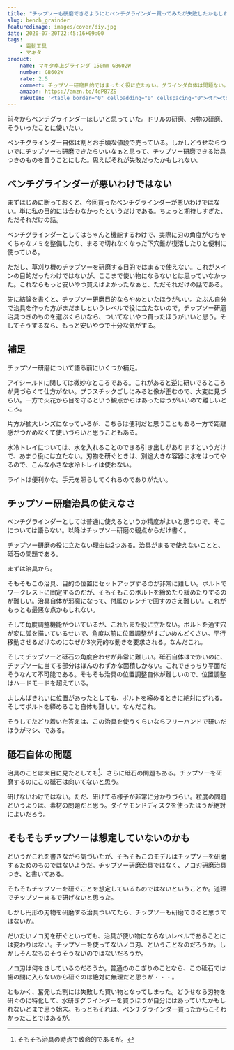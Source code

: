 ```yaml
---
title: "チップソーも研磨できるようにとベンチグラインダー買ってみたが失敗したかもしれない"
slug: bench_grainder
featuredimage: images/cover/diy.jpg
date: 2020-07-20T22:45:16+09:00
tags:
    - 電動工具
    - マキタ
product:
    name: マキタ卓上グラインダ 150mm GB602W
    number: GB602W
    rate: 2.5
    comment: チップソー研磨目的ではまったく役に立たない。グラインダ自体は問題ない。
    amazon: https://amzn.to/4dP87ZS
    rakuten: '<table border="0" cellpadding="0" cellspacing="0"><tr><td><div style="border:1px solid #95a5a6;border-radius:.75rem;background-color:#FFFFFF;width:504px;margin:0px;padding:5px;text-align:center;overflow:hidden;"><table><tr><td style="width:240px"><a href="https://hb.afl.rakuten.co.jp/ichiba/1c688690.386b72b2.1c688691.783fb613/?pc=https%3A%2F%2Fitem.rakuten.co.jp%2Ftuzukiya%2Fm03-0525%2F&link_type=picttext&ut=eyJwYWdlIjoiaXRlbSIsInR5cGUiOiJwaWN0dGV4dCIsInNpemUiOiIyNDB4MjQwIiwibmFtIjoxLCJuYW1wIjoicmlnaHQiLCJjb20iOjEsImNvbXAiOiJkb3duIiwicHJpY2UiOjEsImJvciI6MSwiY29sIjoxLCJiYnRuIjoxLCJwcm9kIjowfQ%3D%3D" target="_blank" rel="nofollow sponsored noopener" style="word-wrap:break-word;"  ><img src="https://hbb.afl.rakuten.co.jp/hgb/1c688690.386b72b2.1c688691.783fb613/?me_id=1198680&item_id=10429574&pc=https%3A%2F%2Fthumbnail.image.rakuten.co.jp%2F%400_mall%2Ftuzukiya%2Fcabinet%2Fmain%2Fm03%2Fm03-0525.jpg%3F_ex%3D240x240&s=240x240&t=picttext" border="0" style="margin:2px" alt="[商品価格に関しましては、リンクが作成された時点と現時点で情報が変更されている場合がございます。]" title="[商品価格に関しましては、リンクが作成された時点と現時点で情報が変更されている場合がございます。]"></a></td><td style="vertical-align:top;width:248px;"><p style="font-size:12px;line-height:1.4em;text-align:left;margin:0px;padding:2px 6px;word-wrap:break-word"><a href="https://hb.afl.rakuten.co.jp/ichiba/1c688690.386b72b2.1c688691.783fb613/?pc=https%3A%2F%2Fitem.rakuten.co.jp%2Ftuzukiya%2Fm03-0525%2F&link_type=picttext&ut=eyJwYWdlIjoiaXRlbSIsInR5cGUiOiJwaWN0dGV4dCIsInNpemUiOiIyNDB4MjQwIiwibmFtIjoxLCJuYW1wIjoicmlnaHQiLCJjb20iOjEsImNvbXAiOiJkb3duIiwicHJpY2UiOjEsImJvciI6MSwiY29sIjoxLCJiYnRuIjoxLCJwcm9kIjowfQ%3D%3D" target="_blank" rel="nofollow sponsored noopener" style="word-wrap:break-word;"  >マキタ JPA　卓上グラインダ （GB602W）</a><br><span >価格：10937円（税込、送料無料)</span> <span style="color:#BBB">(2020/7/20時点)</span></p><div style="margin:10px;"><a href="https://hb.afl.rakuten.co.jp/ichiba/1c688690.386b72b2.1c688691.783fb613/?pc=https%3A%2F%2Fitem.rakuten.co.jp%2Ftuzukiya%2Fm03-0525%2F&link_type=picttext&ut=eyJwYWdlIjoiaXRlbSIsInR5cGUiOiJwaWN0dGV4dCIsInNpemUiOiIyNDB4MjQwIiwibmFtIjoxLCJuYW1wIjoicmlnaHQiLCJjb20iOjEsImNvbXAiOiJkb3duIiwicHJpY2UiOjEsImJvciI6MSwiY29sIjoxLCJiYnRuIjoxLCJwcm9kIjowfQ%3D%3D" target="_blank" rel="nofollow sponsored noopener" style="word-wrap:break-word;"  ><img src="https://static.affiliate.rakuten.co.jp/makelink/rl.svg" style="float:left;max-height:27px;width:auto;margin-top:0"></a><a href="https://hb.afl.rakuten.co.jp/ichiba/1c688690.386b72b2.1c688691.783fb613/?pc=https%3A%2F%2Fitem.rakuten.co.jp%2Ftuzukiya%2Fm03-0525%2F%3Fscid%3Daf_pc_bbtn&link_type=picttext&ut=eyJwYWdlIjoiaXRlbSIsInR5cGUiOiJwaWN0dGV4dCIsInNpemUiOiIyNDB4MjQwIiwibmFtIjoxLCJuYW1wIjoicmlnaHQiLCJjb20iOjEsImNvbXAiOiJkb3duIiwicHJpY2UiOjEsImJvciI6MSwiY29sIjoxLCJiYnRuIjoxLCJwcm9kIjowfQ==" target="_blank" rel="nofollow sponsored noopener" style="word-wrap:break-word;"  ><div style="float:right;width:41%;height:27px;background-color:#bf0000;color:#fff !important;font-size:12px;font-weight:500;line-height:27px;margin-left:1px;padding: 0 12px;border-radius:16px;cursor:pointer;text-align:center;">楽天で購入</div></a></div></td></tr></table></div><br><p style="color:#000000;font-size:12px;line-height:1.4em;margin:5px;word-wrap:break-word"></p></td></tr></table>'
---
```


前々からベンチグラインダーほしいと思っていた。ドリルの研磨、刃物の研磨、そういったことに使いたい。

ベンチグラインダー自体は割とお手頃な値段で売っている。しかしどうせならついでにチップソーも研磨できたらいいなぁと思って、チップソー研磨できる治具つきのものを買うことにした。思えばそれが失敗だったかもしれない。

<!--more-->

## ベンチグラインダーが悪いわけではない

まずはじめに断っておくと、今回買ったベンチグラインダーが悪いわけではない。単に私の目的には合わなかったというだけである。ちょっと期待しすぎた、ただそれだけの話。

ベンチグラインダーとしてはちゃんと機能するわけで、実際に刃の角度がむちゃくちゃなノミを整備したり、まるで切れなくなった下穴錐が復活したりと便利に使っている。

ただし、草刈り機のチップソーを研磨する目的ではまるで使えない。これがメインの目的だったわけではないが、ここまで使い物にならないとは思っていなかった。これならもっと安いやつ買えばよかったなぁと、ただそれだけの話である。

先に結論を書くと、チップソー研磨目的ならやめといたほうがいい。たぶん自分で治具を作った方がまだましというレベルで役に立たないので。チップソー研磨治具つきのものを選ぶくらいなら、ついてないやつ買ったほうがいいと思う。そしてそうするなら、もっと安いやつで十分な気がする。

## 補足

チップソー研磨について語る前にいくつか補足。

アイシールドに関しては微妙なところである。これがあると逆に研いでるところが見づらくて仕方がない。プラスチックごしにみると像が歪むので、大変に見づらい。一方で火花から目を守るという観点からはあったほうがいいので難しいところ。

片方が拡大レンズになっているが、こちらは便利だと思うこともある一方で距離感がつかめなくて使いづらいと思うこともある。

水冷トレイについては、水を入れることのできる引き出しがありますというだけで、あまり役には立たない。刃物を研ぐときは、別途大きな容器に水をはってやるので、こんな小さな水冷トレイは使わない。

ライトは便利かな。手元を照らしてくれるのでありがたい。

## チップソー研磨治具の使えなさ

ベンチグラインダーとしては普通に使えるというか精度がよいと思うので、そこについては語らない。以降はチップソー研磨の観点からだけ書く。

チップソー研磨の役に立たない理由は2つある。治具がまるで使えないことと、砥石の問題である。

まずは治具から。

そもそもこの治具、目的の位置にセットアップするのが非常に難しい。ボルトでワークレストに固定するのだが、そもそもこのボルトを締めたり緩めたりするのが難しい。治具自体が邪魔になって、付属のレンチで回すのさえ難しい。これがもっとも最悪な点かもしれない。

そして角度調整機能がついているが、これもまた役に立たない。ボルトを通す穴が変に弧を描いているせいで、角度以前に位置調整がすごいめんどくさい。平行移動させるだけなのになぜか3次元的な動きを要求される。なんだこれ。

そしてチップソーと砥石の角度合わせが非常に難しい。砥石自体はでかいのに、チップソーに当てる部分はほんのわずかな面積しかない。これできっちり平面だそうなんて不可能である。そもそも治具の位置調整自体が難しいので、位置調整はハードモードを超えている。

よしんばきれいに位置があったとしても、ボルトを締めるときに絶対にずれる。そしてボルトを締めること自体も難しい。なんだこれ。

そうしてたどり着いた答えは、この治具を使うくらいならフリーハンドで研いだほうがマシ、である。

## 砥石自体の問題

治具のことは大目に見たとしても[^1]、さらに砥石の問題もある。チップソーを研磨するのにこの砥石は向いてないと思う。

研げないわけではない。ただ、研げてる様子が非常に分かりづらい。粒度の問題というよりは、素材の問題だと思う。ダイヤモンドディスクを使ったほうが絶対によいだろう。

## そもそもチップソーは想定していないのかも

というかこれを書きながら気づいたが、そもそもこのモデルはチップソーを研磨するためのものではないようだ。チップソー研磨治具ではなく、ノコ刃研磨治具つき、と書いてある。

そもそもチップソーを研ぐことを想定しているものではないということか。道理でチップソーまるで研げないと思った。

しかし円形の刃物を研磨する治具ついてたら、チップソーも研磨できると思うではないか。

だいたいノコ刃を研ぐといっても、治具が使い物にならないレベルであることには変わりはない。チップソーを使ってないノコ刃、ということなのだろうか。しかしそんなものそうそうないのではないだろうか。

ノコ刃は何をさしているのだろうか。普通ののこぎりのことなら、この砥石では歯の間に入らないから研ぐのは絶対に無理だと思うが・・・。

ともかく、奮発した割には失敗した買い物となってしまった。どうせなら刃物を研ぐのに特化して、水研ぎグラインダーを買うほうが自分にはあっていたかもしれないとまで思う始末。もっともそれは、ベンチグラインダー買ったからこそわかったことではあるが。

[^1]: そもそも治具の時点で致命的であるが。